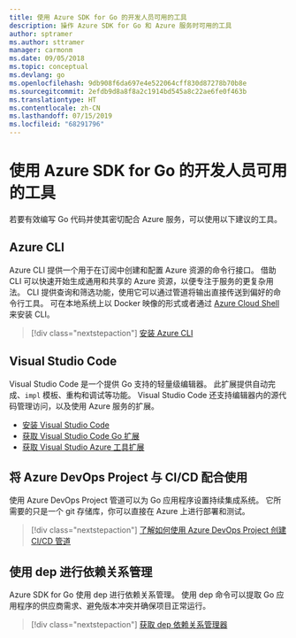 ```yaml
---
title: 使用 Azure SDK for Go 的开发人员可用的工具
description: 操作 Azure SDK for Go 和 Azure 服务时可用的工具
author: sptramer
ms.author: sttramer
manager: carmonm
ms.date: 09/05/2018
ms.topic: conceptual
ms.devlang: go
ms.openlocfilehash: 9db908f6da697e4e522064cff830d87278b70b8e
ms.sourcegitcommit: 2efdb9d8a8f8a2c1914bd545a8c22ae6fe0f463b
ms.translationtype: HT
ms.contentlocale: zh-CN
ms.lasthandoff: 07/15/2019
ms.locfileid: "68291796"
---
```

# <a name="tools-for-developers-using-the-azure-sdk-for-go"></a>使用 Azure SDK for Go 的开发人员可用的工具

若要有效编写 Go 代码并使其密切配合 Azure 服务，可以使用以下建议的工具。

## <a name="azure-cli"></a>Azure CLI

Azure CLI 提供一个用于在订阅中创建和配置 Azure 资源的命令行接口。 借助 CLI 可以快速开始生成通用和共享的 Azure 资源，以便专注于服务的更复杂用法。 CLI 提供查询和筛选功能，使用它可以通过管道将输出直接传送到偏好的命令行工具。 可在本地系统上以 Docker 映像的形式或者通过 [Azure Cloud Shell](https://docs.microsoft.com/azure/cloud-shell/overview) 来安装 CLI。

> [!div class="nextstepaction"]
> [安装 Azure CLI](/cli/azure/install-azure-cli)

## <a name="visual-studio-code"></a>Visual Studio Code

Visual Studio Code 是一个提供 Go 支持的轻量级编辑器。 此扩展提供自动完成、`impl` 模板、重构和调试等功能。 Visual Studio Code 还支持编辑器内的源代码管理访问，以及使用 Azure 服务的扩展。

* [安装 Visual Studio Code](https://code.visualstudio.com/Download)
* [获取 Visual Studio Code Go 扩展](https://code.visualstudio.com/docs/languages/go)
* [获取 Visual Studio Azure 工具扩展](https://marketplace.visualstudio.com/items?itemName=ms-vscode.vscode-azureextensionpack)

## <a name="cicd-with-azure-devops-project"></a>将 Azure DevOps Project 与 CI/CD 配合使用

使用 Azure DevOps Project 管道可以为 Go 应用程序设置持续集成系统。 它所需要的只是一个 git 存储库，你可以直接在 Azure 上进行部署和测试。

> [!div class="nextstepaction"]
> [了解如何使用 Azure DevOps Project 创建 CI/CD 管道](/azure/devops-project/azure-devops-project-go)

## <a name="dependency-management-with-dep"></a>使用 dep 进行依赖关系管理

Azure SDK for Go 使用 dep 进行依赖关系管理。 使用 dep 命令可以提取 Go 应用程序的供应商需求、避免版本冲突并确保项目正常运行。

> [!div class="nextstepaction"]
> [获取 dep 依赖关系管理器](https://github.com/golang/dep)

